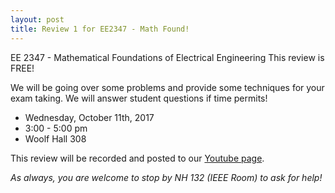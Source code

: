 ```yaml
---
layout: post
title: Review 1 for EE2347 - Math Found!
---
```

EE 2347 - Mathematical Foundations of Electrical Engineering
This review is FREE! 

We will be going over some problems and provide some techniques for your exam taking. We will answer student questions if time permits!

- Wednesday, October 11th, 2017
- 3:00 - 5:00 pm
- Woolf Hall 308

This review will be recorded and posted to our [Youtube page](https://www.youtube.com/channel/UCV0OmOABl9S8e4QHvtNHLow).

*As always, you are welcome to stop by NH 132 (IEEE Room) to ask for help!*
